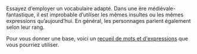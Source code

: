 Essayez d’employer un vocabulaire adapté. Dans une ère médiévale-fantastique, il est improbable d’utiliser les mêmes insultes ou les mêmes expressions qu’aujourd’hui. En général, les personnages parlent également selon leur rang.

Pour vous donner une base, voici un [recueil de mots et d'expressions](http://defenseurs.forumactif.org/t309-vocabulaire-medieval) que vous pourriez utiliser.
